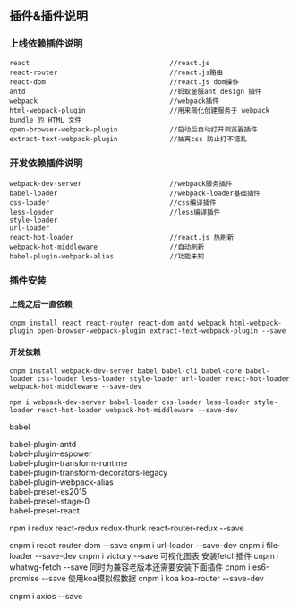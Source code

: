 ## 插件&插件说明
### 上线依赖插件说明
```
react                                   //react.js  
react-router                            //react.js路由  
react-dom                               //react.js dom操作  
antd                                    //蚂蚁金服ant design 插件  
webpack                                 //webpack插件  
html-webpack-plugin                     //用来简化创建服务于 webpack bundle 的 HTML 文件  
open-browser-webpack-plugin             //启动后自动打开浏览器插件  
extract-text-webpack-plugin             //抽离css 防止打不错乱
```
### 开发依赖插件说明
```
webpack-dev-server                      //webpack服务插件  
babel-loader                            //webpack-loader基础插件  
css-loader                              //css编译插件  
less-loader                             //less编译插件  
style-loader  
url-loader  
react-hot-loader                        //react.js 热刷新  
webpack-hot-middleware                  //自动刷新  
babel-plugin-webpack-alias              //功能未知  
```
### 插件安装
#### 上线之后一直依赖
```
cnpm install react react-router react-dom antd webpack html-webpack-plugin open-browser-webpack-plugin extract-text-webpack-plugin --save
```
#### 开发依赖
```
cnpm install webpack-dev-server babel babel-cli babel-core babel-loader css-loader less-loader style-loader url-loader react-hot-loader webpack-hot-middleware --save-dev
```
```
npm i webpack-dev-server babel-loader css-loader less-loader style-loader react-hot-loader webpack-hot-middleware --save-dev    
```
babel

babel-plugin-antd  
babel-plugin-espower  
babel-plugin-transform-runtime  
babel-plugin-transform-decorators-legacy  
babel-plugin-webpack-alias  
babel-preset-es2015  
babel-preset-stage-0  
babel-preset-react

npm i redux react-redux redux-thunk react-router-redux   --save

cnpm i react-router-dom --save
cnpm i url-loader --save-dev
cnpm i file-loader --save-dev
cnpm i victory --save 可视化图表
安装fetch插件
cnpm i whatwg-fetch --save
同时为兼容老版本还需要安装下面插件
cnpm i es6-promise --save
 使用koa模拟假数据
 cnpm i koa koa-router --save-dev

 
 cnpm i axios --save